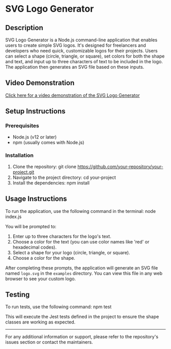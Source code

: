 # SVG Logo Generator

## Description
SVG Logo Generator is a Node.js command-line application that enables users to create simple SVG logos. It's designed for freelancers and developers who need quick, customizable logos for their projects. Users can select a shape (circle, triangle, or square), set colors for both the shape and text, and input up to three characters of text to be included in the logo. The application then generates an SVG file based on these inputs.

## Video Demonstration
[Click here for a video demonstration of the SVG Logo Generator](#your-video-link)

## Setup Instructions

### Prerequisites
- Node.js (v12 or later)
- npm (usually comes with Node.js)

### Installation
1. Clone the repository:
git clone https://github.com/your-repository/your-project.git
2. Navigate to the project directory:
cd your-project
3. Install the dependencies:
npm install

## Usage Instructions
To run the application, use the following command in the terminal:
node index.js

You will be prompted to:
1. Enter up to three characters for the logo's text.
2. Choose a color for the text (you can use color names like 'red' or hexadecimal codes).
3. Select a shape for your logo (circle, triangle, or square).
4. Choose a color for the shape.

After completing these prompts, the application will generate an SVG file named `logo.svg` in the `examples` directory. You can view this file in any web browser to see your custom logo.

## Testing
To run tests, use the following command:
npm test

This will execute the Jest tests defined in the project to ensure the shape classes are working as expected.

---

For any additional information or support, please refer to the repository's issues section or contact the maintainers.
